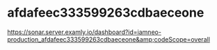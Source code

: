 # afdafeec333599263cdbaeceone
https://sonar.server.examly.io/dashboard?id=iamneo-production_afdafeec333599263cdbaeceone&amp;codeScope=overall
